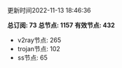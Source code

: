 更新时间2022-11-13 18:46:36

**总订阅: 73**
**总节点: 1157**
**有效节点: 432**
- v2ray节点: 265
- trojan节点: 102
- ss节点: 65

